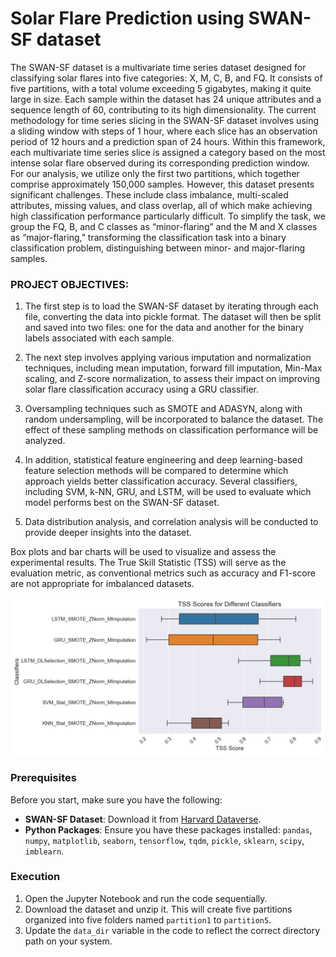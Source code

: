 # Solar Flare Prediction using SWAN-SF dataset

The SWAN-SF dataset is a multivariate time series dataset designed for classifying solar flares into five categories: X, M, C, B, and FQ. It consists of five partitions, with a total volume exceeding 5 gigabytes, making it quite large in size. Each sample within the dataset has 24 unique attributes and a sequence length of 60, contributing to its high dimensionality. The current methodology for time series slicing in the SWAN-SF dataset involves using a sliding window with steps of 1 hour, where each slice has an observation period of 12 hours and a prediction span of 24 hours. Within this framework, each multivariate time series slice is assigned a category based on the most intense solar flare observed during its corresponding prediction window. For our analysis, we utilize only the first two partitions, which together comprise approximately 150,000 samples. However, this dataset presents significant challenges. These include class imbalance, multi-scaled attributes, missing values, and class overlap, all of which make achieving high classification performance particularly difficult. To simplify the task, we group the FQ, B, and C classes as “minor-flaring” and the M and X classes as “major-flaring,” transforming the classification task into a binary classification problem, distinguishing between minor- and major-flaring samples.

### PROJECT OBJECTIVES:

1. The first step is to load the SWAN-SF dataset by iterating through each file, converting the data into pickle format. The dataset will then be split and saved into two files: one for the data and another for the binary labels associated with each sample. 

2. The next step involves applying various imputation and normalization techniques, including mean imputation, forward fill imputation, Min-Max scaling, and Z-score normalization, to assess their impact on improving solar flare classification accuracy using a GRU classifier.

3. Oversampling techniques such as SMOTE and ADASYN, along with random undersampling, will be incorporated to balance the dataset. The effect of these sampling methods on classification performance will be analyzed. 

4. In addition, statistical feature engineering and deep learning-based feature selection methods will be compared to determine which approach yields better classification accuracy. Several classifiers, including SVM, k-NN, GRU, and LSTM, will be used to evaluate which model performs best on the SWAN-SF dataset.

5. Data distribution analysis, and correlation analysis will be conducted to provide deeper insights into the dataset.

Box plots and bar charts will be used to visualize and assess the experimental results. The True Skill Statistic (TSS) will serve as the evaluation metric, as conventional metrics such as accuracy and F1-score are not appropriate for imbalanced datasets.


<img src="classifiers_box.png" width="600" alt="Solar Flare Prediction Results" title="Solar Flare Prediction Results">


### Prerequisites

Before you start, make sure you have the following:

- **SWAN-SF Dataset**: Download it from [Harvard Dataverse](https://dataverse.harvard.edu/dataset.xhtml?persistentId=doi:10.7910/DVN/EBCFKM).
- **Python Packages**: Ensure you have these packages installed: `pandas`, `numpy`, `matplotlib`, `seaborn`, `tensorflow`, `tqdm`, `pickle`, `sklearn`, `scipy`, `imblearn`.

  
### Execution

1. Open the Jupyter Notebook and run the code sequentially.
2. Download the dataset and unzip it. This will create five partitions organized into five folders named `partition1` to `partition5`.
3. Update the `data_dir` variable in the code to reflect the correct directory path on your system.
